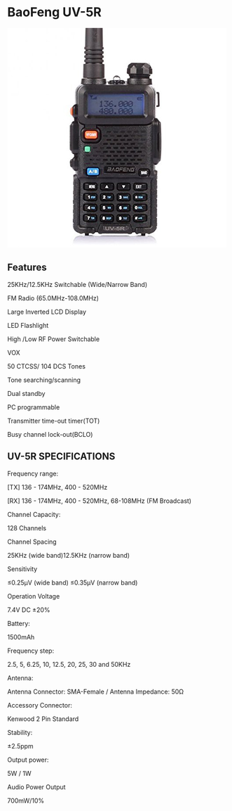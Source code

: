 # BaoFeng UV-5R

![Baofeng](./uv-5r(1)LG.jpg)

## Features
25KHz/12.5KHz Switchable (Wide/Narrow Band)

FM Radio (65.0MHz-108.0MHz)

Large Inverted LCD Display

LED Flashlight

High /Low RF Power Switchable

VOX

50 CTCSS/ 104 DCS Tones

Tone searching/scanning

Dual standby

PC programmable

Transmitter time-out timer(TOT)

Busy channel lock-out(BCLO)

## UV-5R SPECIFICATIONS
Frequency range:

[TX] 136 - 174MHz, 400 - 520MHz

[RX] 136 - 174MHz, 400 - 520MHz, 68-108MHz (FM Broadcast)

Channel Capacity:

128 Channels

Channel Spacing

25KHz (wide band)12.5KHz (narrow band)

Sensitivity

≤0.25μV (wide band)  ≤0.35μV (narrow band)

Operation Voltage

7.4V DC ±20%

Battery:

1500mAh

Frequency step:

2.5, 5, 6.25, 10, 12.5, 20, 25, 30 and 50KHz

Antenna:

Antenna Connector: SMA-Female / Antenna Impedance: 50Ω

Accessory Connector:

Kenwood 2 Pin Standard

Stability:

±2.5ppm

Output power:

5W / 1W

Audio Power Output

700mW/10%

